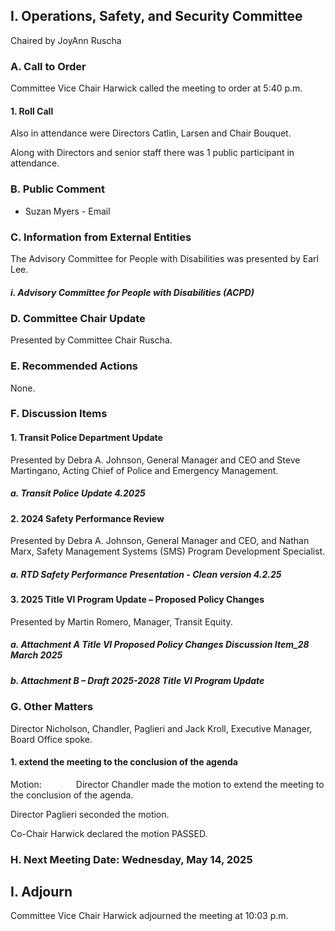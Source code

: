 ## I. Operations, Safety, and Security Committee

Chaired by JoyAnn Ruscha

### A. Call to Order

Committee Vice Chair Harwick called the meeting to order at 5:40 p.m.

#### 1. Roll Call

Also in attendance were Directors Catlin, Larsen and Chair Bouquet.

Along with Directors and senior staff there was 1 public participant in attendance.

### B. Public Comment

- Suzan Myers - Email

### C. Information from External Entities

The Advisory Committee for People with Disabilities was presented by Earl Lee.

##### i. Advisory Committee for People with Disabilities (ACPD)

### D. Committee Chair Update

Presented by Committee Chair Ruscha.

### E. Recommended Actions

None.

### F. Discussion Items

#### 1. Transit Police Department Update

Presented by Debra A. Johnson, General Manager and CEO and Steve Martingano, Acting Chief of Police and Emergency Management.

##### a. Transit Police Update 4.2025

#### 2. 2024 Safety Performance Review

Presented by Debra A. Johnson, General Manager and CEO, and Nathan Marx, Safety Management Systems (SMS) Program Development Specialist.

##### a. RTD Safety Performance Presentation - Clean version 4.2.25

#### 3. 2025 Title VI Program Update – Proposed Policy Changes

Presented by Martin Romero, Manager, Transit Equity.

##### a. Attachment A Title VI Proposed Policy Changes Discussion Item_28 March 2025

##### b. Attachment B – Draft 2025-2028 Title VI Program Update

### G. Other Matters

Director Nicholson, Chandler, Paglieri and Jack Kroll, Executive Manager, Board Office spoke.

#### 1. extend the meeting to the conclusion of the agenda

Motion:              Director Chandler made the motion to extend the meeting to the conclusion of the agenda.

Director Paglieri seconded the motion.

Co-Chair Harwick declared the motion PASSED.

### H. Next Meeting Date: Wednesday, May 14, 2025

## I. Adjourn

Committee Vice Chair Harwick adjourned the meeting at 10:03 p.m.